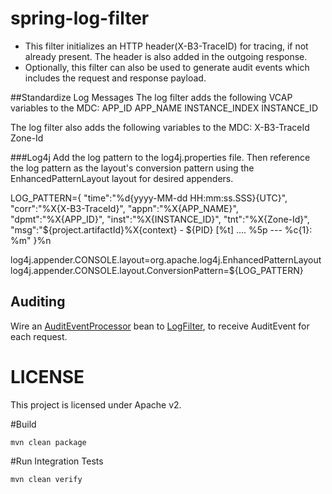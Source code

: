 # spring-log-filter
* This filter initializes an HTTP header(X-B3-TraceID) for tracing, if not already present. The header is also added in the outgoing response.
* Optionally, this filter can also be used to generate audit events which includes the request and response payload.

##Standardize Log Messages
The log filter adds the following VCAP variables to the MDC:
    APP_ID
    APP_NAME
    INSTANCE_INDEX
    INSTANCE_ID

The log filter also adds the following variables to the MDC:
    X-B3-TraceId
    Zone-Id

###Log4j
Add the log pattern to the log4j.properties file. Then reference the log pattern as the layout's conversion pattern using the EnhancedPatternLayout layout for desired appenders.

LOG_PATTERN={ "time":"%d{yyyy-MM-dd HH:mm:ss.SSS}{UTC}", "corr":"%X{X-B3-TraceId}", "appn":"%X{APP_NAME}", "dpmt":"%X{APP_ID}", "inst":"%X{INSTANCE_ID}", "tnt":"%X{Zone-Id}", "msg":"${project.artifactId}%X{context} - ${PID} [%t] .... %5p --- %c{1}: %m" }%n

log4j.appender.CONSOLE.layout=org.apache.log4j.EnhancedPatternLayout
log4j.appender.CONSOLE.layout.ConversionPattern=${LOG_PATTERN}

## Auditing
Wire an [AuditEventProcessor](src/main/java/com/ge/predix/audit/AuditEventProcessor.java) bean to 
[LogFilter](src/main/java/com/ge/predix/log/filter/LogFilter.java), to receive AuditEvent for each request.

# LICENSE
This project is licensed under Apache v2.

#Build
```
mvn clean package
```

#Run Integration Tests
```
mvn clean verify
```

